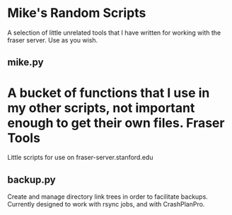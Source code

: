 Mike's Random Scripts
=====================

A selection of little unrelated tools that I have written for working with the fraser server.  Use as you wish.

mike.py
-------
A bucket of functions that I use in my other scripts, not important enough to get their own files.
Fraser Tools
============

Little scripts for use on fraser-server.stanford.edu

backup.py
---------

Create and manage directory link trees in order to facilitate backups.
Currently designed to work with rsync jobs, and with CrashPlanPro.
